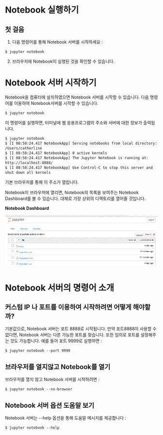 # Notebook 실행하기

 ## 첫 걸음 
  1. 다음 명령어를 통해 Notebook 서버를 시작하세요 :

	$ jupyter notebook

  2. 브라우저에 Notebook이 실행된 것을 확인할 수 있습니다.


# Notebook 서버 시작하기
 
  Notebook을 컴퓨터에 설치하였으면 Notebook 서버를 시작할 수 있습니다. 다음 명령어를 이용하여 Notebook서버를 시작할 수 있습니다.

	$ jupyter notebook

 이 명령어를 실행하면, 터미널에 웹 응용프로그램의 주소와 서버에 대한 정보가 출력됩니다.

	$ jupyter notebook
	$ [I 08:58:24.417 NotebookApp] Serving notebooks from local directory: /Users/catherline
	$ [I 08:58:24.417 NotebookApp] 0 active kernels
	$ [I 08:58:24.417 NotebookApp] The Jupyter Notebook is running at: http://localhost:8888/ 
	$ [I 08:58:24.417 NotebookApp] Use Control-C to stop this server and shut down all kernels

 기본 브라우저를 통해 이 주소가 열립니다.

 Notebook이 브라우저에 열리면, Notebook의 목록을 보여주는 Notebook Dashboard를 볼 수 있습니다. 대체로 가장 상위의 디렉토리를 열어줄 것입니다. 

 **Notebook Dashboard**

![Notebook Dashboard example](resources/dashboard.GIF "Notebook Dashboard")

# Notebook 서버의 명령어 소개

 ## 커스텀 IP 나 포트를 이용하여 시작하려면 어떻게 해야할까?
  
 기본값으로, Notebook 서버는 포트 8888로 시작됩니다. 만약 포트8888이 사용할 수 없다면, Notebook 서버는 다른 가능한 포트를 찾습니다. 또한 임의로 포트를 설정해주는 것도 가능합니다. 예를 들어 포트 9999로 실행하면 :
 
	$ jupyter notebook --port 9999


 ## 브라우저를 열지않고 Notebook를 열기

 브라우저를 열지 않고 Notebook 서버를 시작하려면 :

	$ jupyter notebook --no-browser

 
 ## Notebook 서버 옵션 도움말 보기

 Notebook 서버는 --help 옵션을 통해 도움말 메시지를 제공합니다 :

	$ jupyter notebook --help


 

